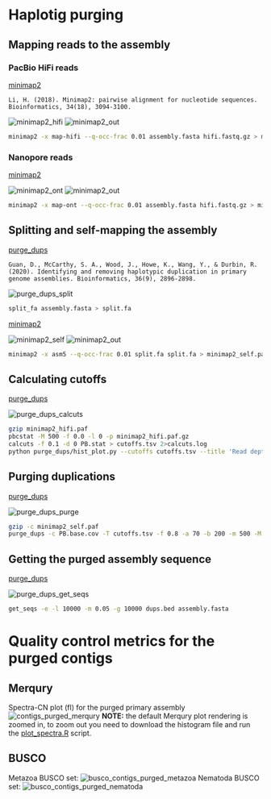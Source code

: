 # Haplotig purging

## Mapping reads to the assembly

### PacBio HiFi reads

[minimap2](https://github.com/lh3/minimap2)

```
Li, H. (2018). Minimap2: pairwise alignment for nucleotide sequences. Bioinformatics, 34(18), 3094-3100.
```

![minimap2_hifi](s3_pic/minimap2_hifi.png)
![minimap2_out](s3_pic/minimap2_output.png)

```sh
minimap2 -x map-hifi --q-occ-frac 0.01 assembly.fasta hifi.fastq.gz > minimap2_hifi.paf
```

### Nanopore reads

[minimap2](https://github.com/lh3/minimap2)

![minimap2_ont](s3_pic/minimap2_ont.png)
![minimap2_out](s3_pic/minimap2_output.png)

```sh
minimap2 -x map-ont --q-occ-frac 0.01 assembly.fasta hifi.fastq.gz > minimap2_ont.paf
```

## Splitting and self-mapping the assembly

[purge_dups](https://github.com/dfguan/purge_dups)

```
Guan, D., McCarthy, S. A., Wood, J., Howe, K., Wang, Y., & Durbin, R. (2020). Identifying and removing haplotypic duplication in primary genome assemblies. Bioinformatics, 36(9), 2896-2898.
```

![purge_dups_split](s3_pic/purge_dups_split.png)

```sh
split_fa assembly.fasta > split.fa
```

[minimap2](https://github.com/lh3/minimap2)

![minimap2_self](s3_pic/minimap2_self.png)
![minimap2_out](s3_pic/minimap2_output.png)

```sh
minimap2 -x asm5 --q-occ-frac 0.01 split.fa split.fa > minimap2_self.paf
```

## Calculating cutoffs

[purge_dups](https://github.com/dfguan/purge_dups)

![purge_dups_calcuts](s3_pic/purge_dups_calcuts.png)

```sh
gzip minimap2_hifi.paf
pbcstat -M 500 -f 0.0 -l 0 -p minimap2_hifi.paf.gz
calcuts -f 0.1 -d 0 PB.stat > cutoffs.tsv 2>calcuts.log 
python purge_dups/hist_plot.py --cutoffs cutoffs.tsv --title 'Read depth histogram plot' PB.stat hist.png
```

## Purging duplications

[purge_dups](https://github.com/dfguan/purge_dups)

![purge_dups_purge](s3_pic/purge_dups_purge.png)

```sh
gzip -c minimap2_self.paf
purge_dups -c PB.base.cov -T cutoffs.tsv -f 0.8 -a 70 -b 200 -m 500 -M 20000 -l 10000 -E 15000 minimap2_self.paf.gz > dups.bed 2> purge_dups.log
```

## Getting the purged assembly sequence

[purge_dups](https://github.com/dfguan/purge_dups)

![purge_dups_get_seqs](s3_pic/purge_dups_get_seqs.png)

```sh
get_seqs -e -l 10000 -m 0.05 -g 10000 dups.bed assembly.fasta
```

# Quality control metrics for the purged contigs

## Merqury
Spectra-CN plot (fl) for the purged primary assembly 
![contigs_purged_merqury](s3_pic/contigs_purged_merqury.png)
**NOTE:** the default Merqury plot rendering is zoomed in, to zoom out you need to download the histogram file and run the [plot_spectra.R](https://github.com/marbl/merqury/blob/master/plot/plot_spectra_cn.R) script.

## BUSCO
Metazoa BUSCO set:
![busco_contigs_purged_metazoa](s3_pic/busco_contigs_purged_metazoa.png)
Nematoda BUSCO set:
![busco_contigs_purged_nematoda](s3_pic/busco_contigs_purged_nematoda.png)
